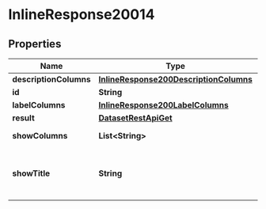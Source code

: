 # InlineResponse20014

## Properties
Name | Type | Description | Notes
------------ | ------------- | ------------- | -------------
**descriptionColumns** | [**InlineResponse200DescriptionColumns**](InlineResponse200DescriptionColumns.md) |  |  [optional]
**id** | **String** | The item id |  [optional]
**labelColumns** | [**InlineResponse200LabelColumns**](InlineResponse200LabelColumns.md) |  |  [optional]
**result** | [**DatasetRestApiGet**](DatasetRestApiGet.md) |  |  [optional]
**showColumns** | **List&lt;String&gt;** | A list of columns |  [optional]
**showTitle** | **String** | A title to render. Will be translated by babel |  [optional]
